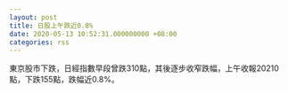 ```yaml
---
layout: post
title: 日股上午跌近0.8%
date: 2020-05-13 10:52:31.000000000 +08:00
categories: rss
---
```


東京股市下跌，日經指數早段曾跌310點，其後逐步收窄跌幅，上午收報20210點，下跌155點，跌幅近0.8%。
